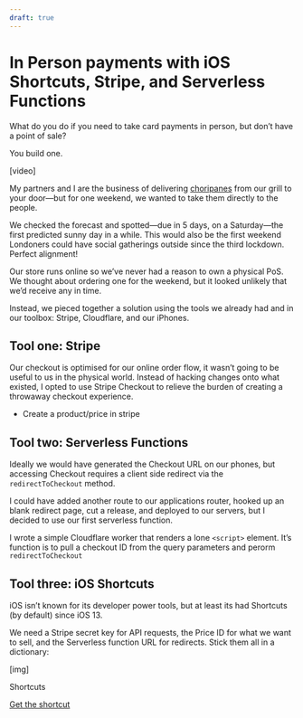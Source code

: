 ```yaml
---
draft: true
---
```


# In Person payments with iOS Shortcuts, Stripe, and Serverless Functions 

What do you do if you need to take card payments in person, but don’t have a point of sale?

You build one.

[video]

My partners and I are the business of delivering [choripanes](https://choripan.delivery) from our grill to your door—but for one weekend, we wanted to take them directly to the people. 

We checked the forecast and spotted—due in 5 days, on a Saturday—the first predicted sunny day in a while. This would also be the first weekend Londoners could have social gatherings outside since the third lockdown. Perfect alignment!

Our store runs online so we’ve never had a reason to own a physical PoS. We thought about ordering one for the weekend, but it looked unlikely that we’d receive any in time. 

Instead, we pieced together a solution using the tools we already had and in our toolbox: Stripe, Cloudflare, and our iPhones.

## Tool one: Stripe

Our checkout is optimised for our online order flow, it wasn’t going to be useful to us in the physical world. Instead of hacking changes onto what existed, I opted to use Stripe Checkout to relieve the burden of creating a throwaway checkout experience. 

* Create a product/price in stripe

## Tool two: Serverless Functions 

Ideally we would have generated the Checkout URL on our phones, but accessing Checkout requires a client side redirect via the `redirectToCheckout` method.

I could have added another route to our applications router, hooked up an blank redirect page, cut a release, and deployed to our servers, but I decided to use our first serverless function.

I wrote a simple Cloudflare worker that renders a lone `<script>` element. It’s function is to pull a checkout ID from the query parameters and perorm `redirectToCheckout`

## Tool three: iOS Shortcuts

iOS isn’t known for its developer power tools, but at least its had Shortcuts (by default) since iOS 13.

We need a Stripe secret key for API requests, the Price ID for what we want to sell, and the Serverless function URL for redirects. Stick them all in a dictionary:

[img]



Shortcuts 

[Get the shortcut](https://www.icloud.com/shortcuts/411cf26e37ea477da8d81be32f0a1ac6)

